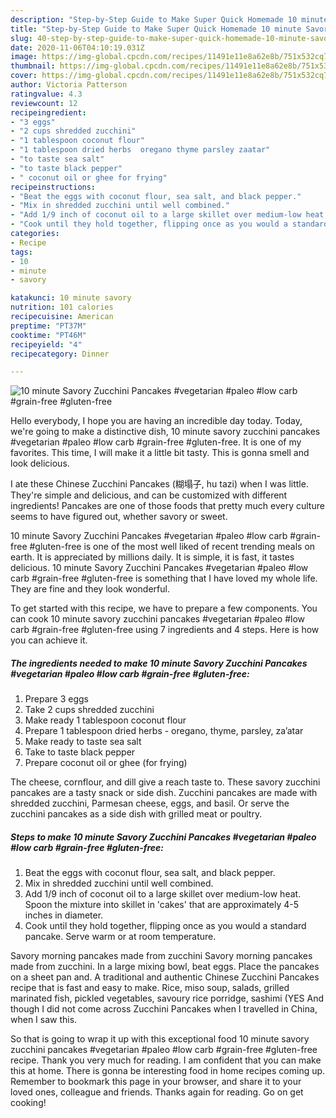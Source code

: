 ```yaml
---
description: "Step-by-Step Guide to Make Super Quick Homemade 10 minute Savory Zucchini Pancakes #vegetarian #paleo #low carb #grain-free #gluten-free"
title: "Step-by-Step Guide to Make Super Quick Homemade 10 minute Savory Zucchini Pancakes #vegetarian #paleo #low carb #grain-free #gluten-free"
slug: 40-step-by-step-guide-to-make-super-quick-homemade-10-minute-savory-zucchini-pancakes-vegetarian-paleo-low-carb-grain-free-gluten-free
date: 2020-11-06T04:10:19.031Z
image: https://img-global.cpcdn.com/recipes/11491e11e8a62e8b/751x532cq70/10-minute-savory-zucchini-pancakes-vegetarian-paleo-low-carb-grain-free-gluten-free-recipe-main-photo.jpg
thumbnail: https://img-global.cpcdn.com/recipes/11491e11e8a62e8b/751x532cq70/10-minute-savory-zucchini-pancakes-vegetarian-paleo-low-carb-grain-free-gluten-free-recipe-main-photo.jpg
cover: https://img-global.cpcdn.com/recipes/11491e11e8a62e8b/751x532cq70/10-minute-savory-zucchini-pancakes-vegetarian-paleo-low-carb-grain-free-gluten-free-recipe-main-photo.jpg
author: Victoria Patterson
ratingvalue: 4.3
reviewcount: 12
recipeingredient:
- "3 eggs"
- "2 cups shredded zucchini"
- "1 tablespoon coconut flour"
- "1 tablespoon dried herbs  oregano thyme parsley zaatar"
- "to taste sea salt"
- "to taste black pepper"
- " coconut oil or ghee for frying"
recipeinstructions:
- "Beat the eggs with coconut flour, sea salt, and black pepper."
- "Mix in shredded zucchini until well combined."
- "Add 1/9 inch of coconut oil to a large skillet over medium-low heat. Spoon the mixture into skillet in &#39;cakes&#39; that are approximately 4-5 inches in diameter."
- "Cook until they hold together, flipping once as you would a standard pancake. Serve warm or at room temperature."
categories:
- Recipe
tags:
- 10
- minute
- savory

katakunci: 10 minute savory 
nutrition: 101 calories
recipecuisine: American
preptime: "PT37M"
cooktime: "PT46M"
recipeyield: "4"
recipecategory: Dinner

---
```



![10 minute Savory Zucchini Pancakes #vegetarian #paleo #low carb #grain-free #gluten-free](https://img-global.cpcdn.com/recipes/11491e11e8a62e8b/751x532cq70/10-minute-savory-zucchini-pancakes-vegetarian-paleo-low-carb-grain-free-gluten-free-recipe-main-photo.jpg)

Hello everybody, I hope you are having an incredible day today. Today, we're going to make a distinctive dish, 10 minute savory zucchini pancakes #vegetarian #paleo #low carb #grain-free #gluten-free. It is one of my favorites. This time, I will make it a little bit tasty. This is gonna smell and look delicious.

I ate these Chinese Zucchini Pancakes (糊塌子, hu tazi) when I was little. They&#39;re simple and delicious, and can be customized with different ingredients! Pancakes are one of those foods that pretty much every culture seems to have figured out, whether savory or sweet.

10 minute Savory Zucchini Pancakes #vegetarian #paleo #low carb #grain-free #gluten-free is one of the most well liked of recent trending meals on earth. It is appreciated by millions daily. It is simple, it is fast, it tastes delicious. 10 minute Savory Zucchini Pancakes #vegetarian #paleo #low carb #grain-free #gluten-free is something that I have loved my whole life. They are fine and they look wonderful.


To get started with this recipe, we have to prepare a few components. You can cook 10 minute savory zucchini pancakes #vegetarian #paleo #low carb #grain-free #gluten-free using 7 ingredients and 4 steps. Here is how you can achieve it.

<!--inarticleads1-->

##### The ingredients needed to make 10 minute Savory Zucchini Pancakes #vegetarian #paleo #low carb #grain-free #gluten-free:

1. Prepare 3 eggs
1. Take 2 cups shredded zucchini
1. Make ready 1 tablespoon coconut flour
1. Prepare 1 tablespoon dried herbs - oregano, thyme, parsley, za’atar
1. Make ready to taste sea salt
1. Take to taste black pepper
1. Prepare  coconut oil or ghee (for frying)


The cheese, cornflour, and dill give a reach taste to. These savory zucchini pancakes are a tasty snack or side dish. Zucchini pancakes are made with shredded zucchini, Parmesan cheese, eggs, and basil. Or serve the zucchini pancakes as a side dish with grilled meat or poultry. 

<!--inarticleads2-->

##### Steps to make 10 minute Savory Zucchini Pancakes #vegetarian #paleo #low carb #grain-free #gluten-free:

1. Beat the eggs with coconut flour, sea salt, and black pepper.
1. Mix in shredded zucchini until well combined.
1. Add 1/9 inch of coconut oil to a large skillet over medium-low heat. Spoon the mixture into skillet in &#39;cakes&#39; that are approximately 4-5 inches in diameter.
1. Cook until they hold together, flipping once as you would a standard pancake. Serve warm or at room temperature.


Savory morning pancakes made from zucchini Savory morning pancakes made from zucchini. In a large mixing bowl, beat eggs. Place the pancakes on a sheet pan and. A traditional and authentic Chinese Zucchini Pancakes recipe that is fast and easy to make. Rice, miso soup, salads, grilled marinated fish, pickled vegetables, savoury rice porridge, sashimi (YES And though I did not come across Zucchini Pancakes when I travelled in China, when I saw this. 

So that is going to wrap it up with this exceptional food 10 minute savory zucchini pancakes #vegetarian #paleo #low carb #grain-free #gluten-free recipe. Thank you very much for reading. I am confident that you can make this at home. There is gonna be interesting food in home recipes coming up. Remember to bookmark this page in your browser, and share it to your loved ones, colleague and friends. Thanks again for reading. Go on get cooking!
